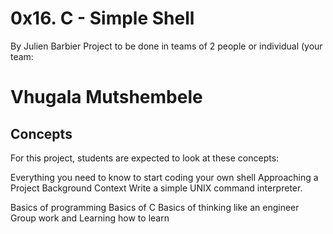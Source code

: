 # 0x16. C - Simple Shell
By Julien Barbier
Project to be done in teams of 2 people or individual (your team:
# Vhugala Mutshembele

Concepts 
---
For this project, students are expected to look at these concepts:

Everything you need to know to start coding your own shell
Approaching a Project
Background Context
Write a simple UNIX command interpreter.

Basics of programming
Basics of C
Basics of thinking like an engineer
Group work
and Learning how to learn

